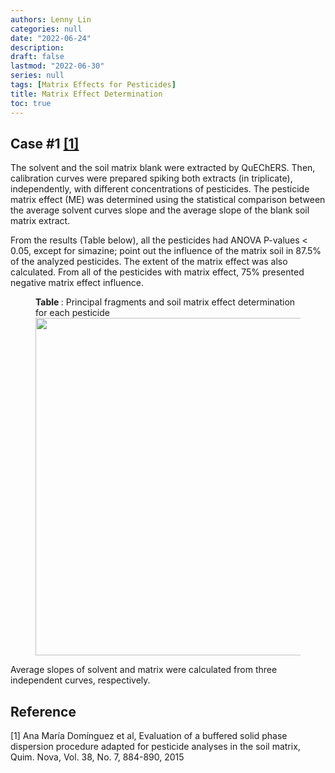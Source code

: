 ```yaml
---
authors: Lenny Lin
categories: null
date: "2022-06-24"
description:  
draft: false
lastmod: "2022-06-30"
series: null
tags: [Matrix Effects for Pesticides]
title: Matrix Effect Determination
toc: true
---
```




<!--more-->

## Case #1 <a href="#case">[1]</a>
The solvent and the soil matrix blank were extracted by QuEChERS. Then, calibration curves were prepared spiking both extracts (in triplicate), independently, with different concentrations of pesticides. The pesticide matrix effect (ME) was determined using the statistical comparison between the average solvent curves slope and the average slope of the blank soil matrix extract.   

From the results (Table below), all the pesticides had ANOVA P-values < 0.05, except for simazine; point out the influence of the matrix soil in 87.5% of the analyzed pesticides. The extent of the matrix effect was also calculated. From all of the pesticides with matrix effect, 75% presented negative matrix effect influence.

<figure>
<figcaption_top><b>Table </b>: Principal fragments and soil matrix effect determination for each pesticide</figcaption_top>
<img width ="540" src = "/docs/images/Screenshot 2022-06-30 214933.png"/>  
</figure>

Average slopes of solvent and matrix were calculated from three independent curves, respectively.  



## Reference
<p id="case">[1] Ana Mar&iacute;a Dom&iacute;nguez et al, Evaluation of a buffered solid phase dispersion procedure adapted for pesticide analyses in the soil matrix, Quim. Nova, Vol. 38, No. 7, 884-890, 2015</p>

